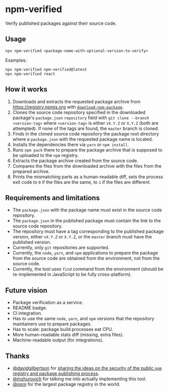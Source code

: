 # npm-verified

Verify published packages against their source code.

## Usage

```
npx npm-verified <package-name-with-optional-version-to-verify>
```

Examples:

```
npx npm-verified npm-verified@latest
npx npm-verified react
```

## How it works

1. Downloads and extracts the requested package archive from https://registry.npmjs.org with [`download-npm-package`](https://npm.im/download-npm-package).
2. Clones the source code repository specified in the downloaded package's `package.json` `repository` field with `git clone --branch <version-tag>` where `<version-tag>` is either `vX.Y.Z` or `X.Y.Z` (both are attempted). If none of the tags are found, the `master` branch is cloned.
3. Finds in the cloned source code repository the package root directory where a `package.json` with the requested package name is located.
4. Installs the dependencies there via `yarn` or `npm install`.
5. Runs `npm pack` there to prepare the package archive that is supposed to be uploaded to the `npm` registry.
6. Extracts the package archive created from the source code.
7. Compares the files from the downloaded archive with the files from the prepared archive.
8. Prints the mismatching parts as a human-readable diff, sets the process exit code to `0` if the files are the same, to `1` if the files are different.

## Requirements and limitations

* The `package.json` with the package name must exist in the source code repository.
* The `package.json` in the published package must contain the link to the source code repository.
* The repository must have a tag corresponding to the published package version, either `vX.Y.Z` or `X.Y.Z`, or the `master` branch must have the published version.
* Currently, only `git` repositories are supported.
* Currently, the `node`, `yarn`, and `npm` applications to prepare the package from the source code are obtained from the environment, not from the source code.
* Currently, the tool uses `find` command from the environment (should be re-implemented in JavaScript to be fully cross-platform).

## Future vision

* Package verification as a service.
* README badge.
* CI integration.
* Has to use the same `node`, `yarn`, and `npm` versions that the repository maintainers use to prepare packages.
* Has to scale: package build processes eat CPU.
* More human-readable stats diff (missing, extra files).
* Machine-readable output (for integrations).

## Thanks

* [@davidgilbertson](https://github.com/davidgilbertson) for [sharing the ideas on the security of the public `npm` registry and package publishing process](https://hackernoon.com/im-harvesting-credit-card-numbers-and-passwords-from-your-site-here-s-how-9a8cb347c5b5).
* [@mzhurovich](https://github.com/mzhurovich) for talking me into actually implementing this tool.
* [@npm](https://github.com/npm) for the largest package registry in the world.
